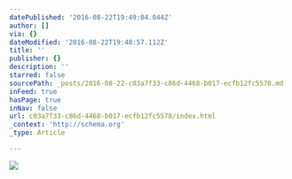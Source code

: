 ```yaml
---
datePublished: '2016-08-22T19:49:04.044Z'
author: []
via: {}
dateModified: '2016-08-22T19:48:57.112Z'
title: ''
publisher: {}
description: ''
starred: false
sourcePath: _posts/2016-08-22-c03a7f33-c86d-4468-b017-ecfb12fc5578.md
inFeed: true
hasPage: true
inNav: false
url: c03a7f33-c86d-4468-b017-ecfb12fc5578/index.html
_context: 'http://schema.org'
_type: Article

---
```

![](https://the-grid-user-content.s3-us-west-2.amazonaws.com/cba06fa5-d78e-4494-bee0-947311c1494a.jpg)